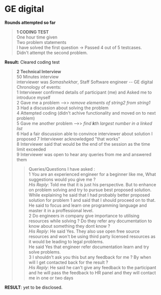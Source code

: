 # **GE** digital

**Rounds attempted so far**    
  
> **1 CODING TEST**  
  One hour time given   
  Two problem statements  
  I have solved the first question ->  Passed 4 out of 5 testcases.  
  Didn't attempt the second problem.  

**Result:** Cleared coding test

> **2 Technical Interview**  
  50 Minutes interview  
  interviewer was *Somashekhar*, Staff Software engineer -- GE digital  
  Chronology of events:  
  1 Interviewer confirmed details of participant (me) and Asked me to introduce myself  
  2 Gave me a problem -->> *remove elements of string2 from string1*  
  3 Had a discussion about solving the problem  
  4 Attempted coding (didn't achive functionality and moved on to next problem)  
  5 Gave me another problem -->> *find **k**th largest number in a linked list*  
  6 Had a fair discussion able to convince interviewer about solution I proposed
  7 Interviewer acknowledged "that works"  
  8 Interviewer said that would be the end of the session as the time limit exceeded  
  9 Interviewer was open to hear any queries from me and answered them   
   >> Queries/Questions I have asked :  
      1 You are an experienced engineer for a beginner like me, What suggestions would you give me ?  
        *His Reply*: Told me that it is just his perspective. But to enhance on problem solving and try to pursue best proposed solution.  
        While explaining he said that I had probably better proposed solution for problem 1 and said that I should proceed on to that.  
        He said to focus and learn one programming language and master it in a proffessional level.  
      2 Do engineers in company give importance to utilising resources while solving ? Do they refer any documentation to know about something they dont know ?  
        *His Reply*: He said Yes. They also use open free source resources and won't be using third party licensed resources as it would be leading to legal problems.  
        He said Yes that engineer refer documentation learn and try solve problems.  
      3 I shouldn't ask you this but any feedback for me ? By when will I get contacted back for the result ?  
        *His Reply*: He said he can't give any feedback to the participant and he will pass the feedback to HR panel and they will contact me in one or two days  


**RESULT**: yet to be disclosed.
  
   
